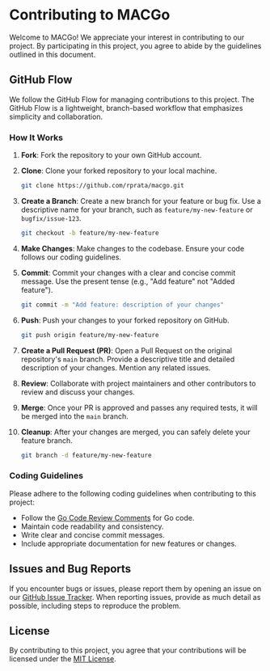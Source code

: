 # Contributing to MACGo

Welcome to MACGo! We appreciate your interest in contributing to our project. By participating in this project, you agree to abide by the guidelines outlined in this document.

## GitHub Flow

We follow the GitHub Flow for managing contributions to this project. The GitHub Flow is a lightweight, branch-based workflow that emphasizes simplicity and collaboration.

### How It Works

1. **Fork**: Fork the repository to your own GitHub account.

2. **Clone**: Clone your forked repository to your local machine.

    ```bash
    git clone https://github.com/rprata/macgo.git
    ```

3. **Create a Branch**: Create a new branch for your feature or bug fix. Use a descriptive name for your branch, such as `feature/my-new-feature` or `bugfix/issue-123`.

    ```bash
    git checkout -b feature/my-new-feature
    ```

4. **Make Changes**: Make changes to the codebase. Ensure your code follows our coding guidelines.

5. **Commit**: Commit your changes with a clear and concise commit message. Use the present tense (e.g., "Add feature" not "Added feature").

    ```bash
    git commit -m "Add feature: description of your changes"
    ```

6. **Push**: Push your changes to your forked repository on GitHub.

    ```bash
    git push origin feature/my-new-feature
    ```

7. **Create a Pull Request (PR)**: Open a Pull Request on the original repository's `main` branch. Provide a descriptive title and detailed description of your changes. Mention any related issues.

8. **Review**: Collaborate with project maintainers and other contributors to review and discuss your changes.

9. **Merge**: Once your PR is approved and passes any required tests, it will be merged into the `main` branch.

10. **Cleanup**: After your changes are merged, you can safely delete your feature branch.

    ```bash
    git branch -d feature/my-new-feature
    ```

### Coding Guidelines

Please adhere to the following coding guidelines when contributing to this project:

- Follow the [Go Code Review Comments](https://github.com/golang/go/wiki/CodeReviewComments) for Go code.
- Maintain code readability and consistency.
- Write clear and concise commit messages.
- Include appropriate documentation for new features or changes.

## Issues and Bug Reports

If you encounter bugs or issues, please report them by opening an issue on our [GitHub Issue Tracker](https://github.com/rprata/macgo/issues). When reporting issues, provide as much detail as possible, including steps to reproduce the problem.

## License

By contributing to this project, you agree that your contributions will be licensed under the [MIT License](LICENSE.md).
